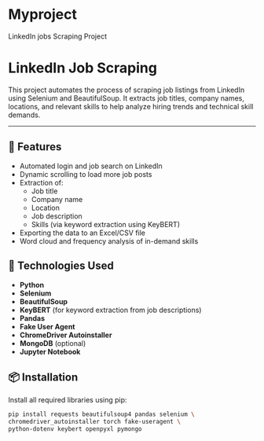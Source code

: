 # Myproject
LinkedIn jobs Scraping Project

# LinkedIn Job Scraping

This project automates the process of scraping job listings from LinkedIn using Selenium and BeautifulSoup. It extracts job titles, company names, locations, and relevant skills to help analyze hiring trends and technical skill demands.

---

## 📌 Features

- Automated login and job search on LinkedIn
- Dynamic scrolling to load more job posts
- Extraction of:
  - Job title
  - Company name
  - Location
  - Job description
  - Skills (via keyword extraction using KeyBERT)
- Exporting the data to an Excel/CSV file
- Word cloud and frequency analysis of in-demand skills


## 🚀 Technologies Used

- **Python**
- **Selenium**
- **BeautifulSoup**
- **KeyBERT** (for keyword extraction from job descriptions)
- **Pandas**
- **Fake User Agent**
- **ChromeDriver Autoinstaller**
- **MongoDB** (optional)
- **Jupyter Notebook**


## 📦 Installation

Install all required libraries using pip:

```bash
pip install requests beautifulsoup4 pandas selenium \
chromedriver_autoinstaller torch fake-useragent \
python-dotenv keybert openpyxl pymongo

